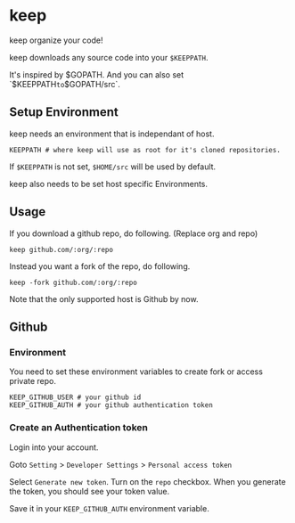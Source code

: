 # keep

keep organize your code!

keep downloads any source code into your `$KEEPPATH`.

It's inspired by $GOPATH. And you can also set `$KEEPPATH` to `$GOPATH/src`.

## Setup Environment

keep needs an environment that is independant of host.

```
KEEPPATH # where keep will use as root for it's cloned repositories.
```

If `$KEEPPATH` is not set, `$HOME/src` will be used by default.

keep also needs to be set host specific Environments.

## Usage

If you download a github repo, do following.
(Replace org and repo)

```
keep github.com/:org/:repo
```

Instead you want a fork of the repo, do following.

```
keep -fork github.com/:org/:repo
```

Note that the only supported host is Github by now.

## Github

### Environment

You need to set these environment variables to create fork or access private repo.

```
KEEP_GITHUB_USER # your github id
KEEP_GITHUB_AUTH # your github authentication token
```

### Create an Authentication token

Login into your account.

Goto `Setting` > `Developer Settings` > `Personal access token`

Select `Generate new token`. Turn on the `repo` checkbox.
When you generate the token, you should see your token value.

Save it in your `KEEP_GITHUB_AUTH` environment variable.


